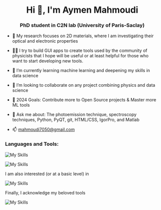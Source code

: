 <h1 align="center">Hi 👋, I'm Aymen Mahmoudi</h1>
<h3 align="center">PhD student in C2N lab (University of Paris-Saclay)</h3>

- 🔭 My research focuses on 2D materials, where I am investigating their optical and electronic properties
  
-  👨‍💻 I try to build GUI apps to create tools used by the community of physicists that I hope will be useful or at least helpful for those who want to start developing new tools. 
  
- 🌱  I’m currently learning machine learning and deepening my skills in data science

- 🤝 I’m looking to collaborate on any project combining physics and data science
  
- 🥅 2024 Goals: Contribute more to Open Source projects & Master more ML tools

- 💬 Ask me about: The photoemission technique, spectroscopy techniques, Python, PyQT, git, HTML/CSS, IgorPro, and Matlab

- 📫 mahmoudi7050@gmail.com 

<h3 align="left">Languages and Tools:</h3>  

![My Skills](https://skillicons.dev/icons?i=bash,git,python,qt)

![My Skills](https://skillicons.dev/icons?i=html,css,js,latex)

I am also interested (or at a basic level) in

![My Skills](https://skillicons.dev/icons?i=matlab,ts,c,cpp,arduino)

Finally, I acknowledge my beloved tools

![My Skills](https://skillicons.dev/icons?i=linux,ubuntu,mint,vscode,visualstudio,sublime,anaconda)
